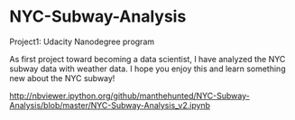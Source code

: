 # NYC-Subway-Analysis
Project1: Udacity Nanodegree program

As first project toward becoming a data scientist, I have analyzed the NYC subway data with weather data. I hope you enjoy this and learn something new about the NYC subway!

http://nbviewer.ipython.org/github/manthehunted/NYC-Subway-Analysis/blob/master/NYC-Subway-Analysis_v2.ipynb
